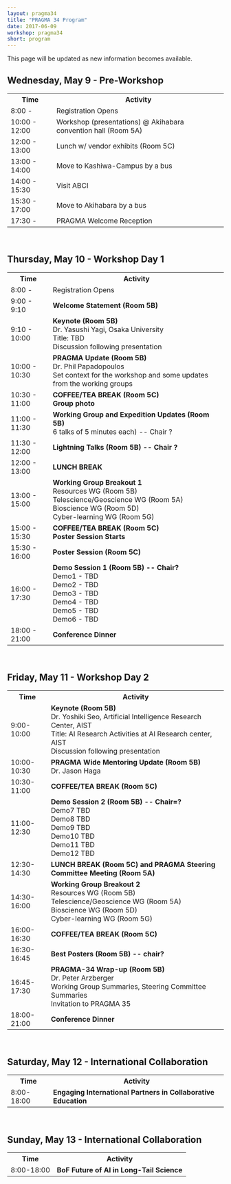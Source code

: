 ```yaml
---
layout: pragma34
title: "PRAGMA 34 Program"
date: 2017-06-09
workshop: pragma34
short: program
---
```


This page will be updated as new information becomes available.

## Wednesday, May 9 - Pre-Workshop
<table class="program34">
  <tr>
    <th class="program34col">Time</th>
    <th>Activity</th>
  </tr>
  <tr>
    <td> 8:00 - </td>
    <td>Registration Opens</td>
  </tr><tr>
    <td> 10:00 - 12:00</td>
    <td>Workshop (presentations) @ Akihabara convention hall (Room 5A)</td>
  </tr>
  <tr>
    <td>12:00 - 13:00</td>
    <td>Lunch w/ vendor exhibits (Room 5C)</td>
  </tr>
  <tr>
    <td>13:00 - 14:00</td>
    <td>Move to Kashiwa-Campus by a bus</td>
  </tr>
  <tr>
    <td>14:00 - 15:30</td>
    <td>Visit ABCI</td>
  </tr>
  <tr>
    <td>15:30 - 17:00</td>
    <td>Move to Akihabara by a bus</td>
  </tr>
  <tr>
    <td>17:30 - </td>
    <td>PRAGMA Welcome Reception</td>
    </tr>
</table>
<br>

## Thursday, May 10 - Workshop Day 1
<table class="program34">
  <tr>
    <th class="program34col">Time</th>
    <th>Activity</th>
  </tr>
  <tr>
    <td> 8:00 - </td>
    <td>Registration Opens</td>
  </tr>
  <tr>
    <td>9:00 - 9:10</td>
    <td><strong>Welcome Statement (Room 5B)</strong></td>
  </tr>
  <tr>
    <td>9:10 - 10:00</td>
    <td><strong>Keynote (Room 5B)</strong>
        <br>Dr. Yasushi Yagi, Osaka University
        <br>Title: TBD
        <br>Discussion following presentation
    </td>
  </tr>
  <tr>
    <td>10:00 - 10:30</td>
    <td><strong>PRAGMA Update (Room 5B)</strong>
       <br>Dr. Phil Papadopoulos
       <br>Set context for the workshop and some updates from the working groups
    </td>
  </tr>
  <tr>
    <td>10:30 - 11:00</td>
    <td><strong>COFFEE/TEA BREAK (Room 5C)</strong>
        <br><strong>Group photo</strong></td>
  </tr>
  <tr>
    <td>11:00 - 11:30</td>
    <td><strong>Working Group and Expedition Updates (Room 5B)</strong>
       <br>6 talks of 5 minutes each) -- Chair ?
    </td>
  </tr>
  <tr>
    <td>11:30 - 12:00</td>
    <td><strong>Lightning Talks (Room 5B) -- Chair ?</strong></td>
  </tr>
  <tr>
    <td>12:00 - 13:00</td>
    <td><strong>LUNCH BREAK</strong>
        </td>
  </tr>
  <tr>
    <td>13:00 - 15:00</td>
    <td><strong>Working Group Breakout 1</strong>
     <br>Resources WG (Room 5B)
     <br>Telescience/Geoscience WG (Room 5A)
     <br>Bioscience WG (Room 5D)
     <br>Cyber-learning WG (Room 5G)
    </td>
  </tr>
  <tr>
    <td>15:00 - 15:30</td>
    <td><strong>COFFEE/TEA BREAK (Room 5C)
    <br>Poster Session Starts</strong>
    </td>
  </tr>
  <tr>
    <td>15:30 - 16:00</td>
    <td><strong>Poster Session (Room 5C)</strong></td>
  </tr>
  <tr>
    <td>16:00 - 17:30</td>
    <td><strong>Demo Session 1 (Room 5B) -- Chair?</strong>
      <br> Demo1 - TBD
      <br> Demo2 - TBD
      <br> Demo3 - TBD
      <br> Demo4 - TBD
      <br> Demo5 - TBD
      <br> Demo6 - TBD
    </td>
   </tr>
   <tr>
    <td>18:00 - 21:00</td>
    <td><strong>Conference Dinner</strong>
    </td>
   </tr>
</table> 

<br>


## Friday, May 11 - Workshop Day 2
<table class="program34">
  <tr>
    <th>Time</th>
    <th>Activity</th>
  </tr>
  <tr>
    <td>9:00-10:00</td>
     <td><strong>Keynote (Room 5B)</strong>
        <br>Dr. Yoshiki Seo, Artificial Intelligence Research Center, AIST
        <br>Title: AI Research Activities at AI Research center, AIST
        <br>Discussion following presentation
    </td>
  </tr>
  <tr>
    <td>10:00-10:30</td>
    <td><strong>PRAGMA Wide Mentoring Update (Room 5B)</strong>
       <br>Dr. Jason Haga
    </td>
  </tr>
  <tr>
    <td>10:30-11:00</td>
    <td><strong>COFFEE/TEA BREAK (Room 5C)</strong></td>
  </tr>
  <tr>
    <td>11:00-12:30</td>
    <td><strong>Demo Session 2 (Room 5B) -- Chair=?</strong>
       <br> Demo7 TBD
       <br> Demo8 TBD
       <br> Demo9 TBD
       <br> Demo10 TBD
       <br> Demo11 TBD
       <br> Demo12 TBD
    </td>
  </tr>
  <tr>
    <td>12:30-14:30</td>
    <td><strong>LUNCH BREAK (Room 5C) and PRAGMA Steering Committee Meeting (Room 5A)</strong></td>
  </tr>
  <tr>
    <td>14:30-16:00</td>
    <td><strong>Working Group Breakout 2</strong>
     <br>Resources WG (Room 5B)
     <br>Telescience/Geoscience WG (Room 5A)
     <br>Bioscience WG (Room 5D)
     <br>Cyber-learning WG (Room 5G)
    </td>
  </tr>
  <tr>
    <td>16:00-16:30</td>
    <td><strong>COFFEE/TEA BREAK (Room 5C)</strong></td>
  </tr>
  <tr>
    <td>16:30-16:45</td>
    <td><strong>Best Posters (Room 5B) -- chair?</strong></td>
  </tr>
  <tr>
    <td>16:45-17:30</td>
    <td><strong>PRAGMA-34 Wrap-up (Room 5B)</strong>
      <br>Dr. Peter Arzberger
      <br>Working Group Summaries, Steering Committee Summaries
      <br>Invitation to PRAGMA 35
    </td>
  </tr>
  <tr>
    <td>18:00-21:00</td>
    <td><strong>Conference Dinner</strong>
    </td>
  </tr>
</table>
 
<br>


## Saturday, May 12 - International Collaboration
<table class="program34">
  <tr>
    <th>Time</th>
    <th>Activity</th>
  </tr>
  <tr>
    <td>8:00-18:00</td>
    <td><strong>Engaging International Partners in Collaborative Education</strong>
        <br>
    </td>
  </tr>
</table>
<br>

## Sunday, May 13 - International Collaboration
<table class="program34">
  <tr>
    <th>Time</th>
    <th>Activity</th>
  </tr>
  <tr>
    <td>8:00-18:00</td>
    <td><strong>BoF Future of AI in Long-Tail Science</strong>
        <br>
    </td>
  </tr>
</table>
